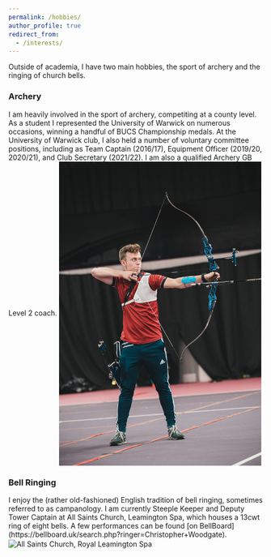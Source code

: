 ```yaml
---
permalink: /hobbies/
author_profile: true
redirect_from: 
  - /interests/
---
```


Outside of academia, I have two main hobbies, the sport of archery and the ringing of church bells.

<h3>Archery</h3>
I am heavily involved in the sport of archery, competiting at a county level. As a student I represented the University of Warwick on numerous occasions, winning a handful of BUCS Championship medals. At the University of Warwick club, I also held a number of voluntary committee positions, including as Team Captain (2016/17), Equipment Officer (2019/20, 2020/21), and Club Secretary (2021/22). I am also a qualified Archery GB Level 2 coach.

<img align='center' style='width: 400px' src='/images/archery.jpg' alt='BUTC 2021 - Photo: David Richardson'>

<h3>Bell Ringing</h3>
I enjoy the (rather old-fashioned) English tradition of bell ringing, sometimes referred to as campanology. I am currently Steeple Keeper and Deputy Tower Captain at All Saints Church, Leamington Spa, which houses a 13cwt ring of eight bells. A few performances can be found [on BellBoard](https://bellboard.uk/search.php?ringer=Christopher+Woodgate).

<img align='center' style='width: 400px' src='/images/all_saints_leamington.jpg' alt='All Saints Church, Royal Leamington Spa'>
